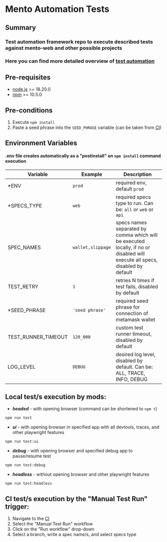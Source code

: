# Mento Automation Tests

## Summary

### Test automation framework repo to execute described tests against mento-web and other possible projects

### Here you can find more detailed overview of [test automation](https://www.notion.so/mentolabs/Test-Automation-12da2148cc5c8010bae9cf8150e5c13f)

## Pre-requisites

- [node.js](https://nodejs.org/en) >= 18.20.0
- [npm](https://nodejs.org/en) >= 10.5.0

## Pre-conditions

1. Execute `npm install`
2. Paste a seed phrase into the `SEED_PHRASE` variable (can be taken from [CI](https://github.com/mento-protocol/mento-automation-tests/settings/secrets/actions))

## Environment Variables

#### .env file creates automatically as a "postinstall" on `npm install` command execution

| Variable            | Example           | Description                                                                                                                  |
| ------------------- | ----------------- | ---------------------------------------------------------------------------------------------------------------------------- |
| \*ENV               | `prod`            | required env, default `prod`                                                                                                 |
| \*SPECS_TYPE        | `web`             | required specs type to run. Can be: `all` or `web` or `api`                                                                  |
| SPEC_NAMES          | `wallet,slippage` | specs names separated by comma which will be executed locally, if no or disabled will execute all specs, disabled by default |
| TEST_RETRY          | `1`               | retries N times if test fails, disabled by default                                                                           |
| \*SEED_PHRASE       | `'seed phrase'`   | required seed phrase for connection of metamask wallet                                                                       |
| TEST_RUNNER_TIMEOUT | `120_000`         | custom test runner timeout, disabled by default                                                                              |
| LOG_LEVEL           | `DEBUG`           | desired log level, disabled by default. Can be: ALL, TRACE, INFO, DEBUG                                                      |

## Local test/s execution by mods:

- _**headed**_ - with opening browser (command can be shortened to `npm t`)

`npm run test`

- _**ui**_ - with opening browser in specified app with all devtools, traces, and other playwright features

`npm run test:ui`

- _**debug**_ - with opening browser and specified debug app to pause/resume test

`npm run test:debug`

- _**headless**_ - without opening browser and other playwright features

`npm run test:headless`

## CI test/s execution by the "Manual Test Run" trigger:

1. Navigate to the [CI](https://github.com/mento-protocol/mento-automation-tests/actions)
2. Select the "Manual Test Run" workflow
3. Click on the "Run workflow" drop-down
4. Select a branch, write a spec name/s, and select specs type
